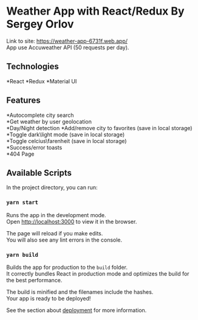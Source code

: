 # Weather App with React/Redux By Sergey Orlov

Link to site: https://weather-app-6731f.web.app/ \
App use Accuweather API (50 requests per day). 

## Technologies
*React
*Redux
*Material UI

## Features
*Autocomplete city search \
*Get weather by user geolocation \
*Day/Night detection
*Add/remove city to favorites (save in local storage) \
*Toggle dark\light mode (save in local storage) \
*Toggle celcius\farenheit (save in local storage) \
*Success/error toasts \
*404 Page


## Available Scripts

In the project directory, you can run:

### `yarn start`

Runs the app in the development mode.\
Open [http://localhost:3000](http://localhost:3000) to view it in the browser.

The page will reload if you make edits.\
You will also see any lint errors in the console.


### `yarn build`

Builds the app for production to the `build` folder.\
It correctly bundles React in production mode and optimizes the build for the best performance.

The build is minified and the filenames include the hashes.\
Your app is ready to be deployed!

See the section about [deployment](https://facebook.github.io/create-react-app/docs/deployment) for more information.


